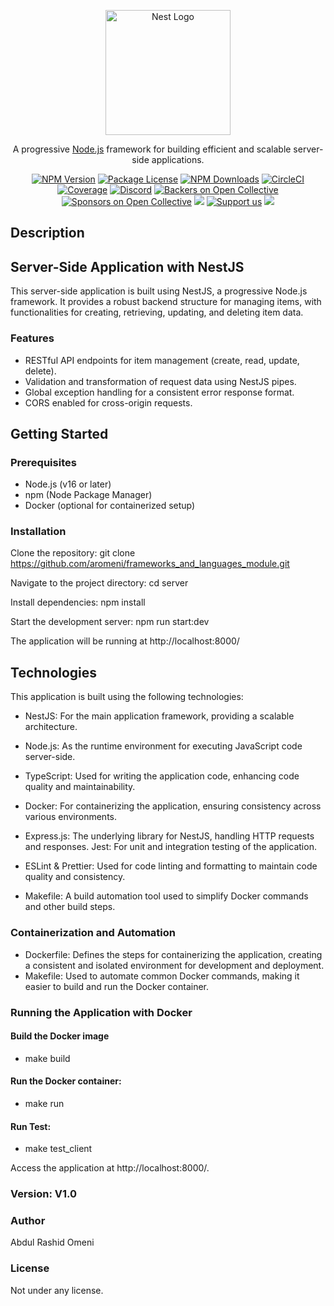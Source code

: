 <p align="center">
  <a href="http://nestjs.com/" target="blank"><img src="https://nestjs.com/img/logo-small.svg" width="200" alt="Nest Logo" /></a>
</p>

[circleci-image]: https://img.shields.io/circleci/build/github/nestjs/nest/master?token=abc123def456
[circleci-url]: https://circleci.com/gh/nestjs/nest

  <p align="center">A progressive <a href="http://nodejs.org" target="_blank">Node.js</a> framework for building efficient and scalable server-side applications.</p>
    <p align="center">
<a href="https://www.npmjs.com/~nestjscore" target="_blank"><img src="https://img.shields.io/npm/v/@nestjs/core.svg" alt="NPM Version" /></a>
<a href="https://www.npmjs.com/~nestjscore" target="_blank"><img src="https://img.shields.io/npm/l/@nestjs/core.svg" alt="Package License" /></a>
<a href="https://www.npmjs.com/~nestjscore" target="_blank"><img src="https://img.shields.io/npm/dm/@nestjs/common.svg" alt="NPM Downloads" /></a>
<a href="https://circleci.com/gh/nestjs/nest" target="_blank"><img src="https://img.shields.io/circleci/build/github/nestjs/nest/master" alt="CircleCI" /></a>
<a href="https://coveralls.io/github/nestjs/nest?branch=master" target="_blank"><img src="https://coveralls.io/repos/github/nestjs/nest/badge.svg?branch=master#9" alt="Coverage" /></a>
<a href="https://discord.gg/G7Qnnhy" target="_blank"><img src="https://img.shields.io/badge/discord-online-brightgreen.svg" alt="Discord"/></a>
<a href="https://opencollective.com/nest#backer" target="_blank"><img src="https://opencollective.com/nest/backers/badge.svg" alt="Backers on Open Collective" /></a>
<a href="https://opencollective.com/nest#sponsor" target="_blank"><img src="https://opencollective.com/nest/sponsors/badge.svg" alt="Sponsors on Open Collective" /></a>
  <a href="https://paypal.me/kamilmysliwiec" target="_blank"><img src="https://img.shields.io/badge/Donate-PayPal-ff3f59.svg"/></a>
    <a href="https://opencollective.com/nest#sponsor"  target="_blank"><img src="https://img.shields.io/badge/Support%20us-Open%20Collective-41B883.svg" alt="Support us"></a>
  <a href="https://twitter.com/nestframework" target="_blank"><img src="https://img.shields.io/twitter/follow/nestframework.svg?style=social&label=Follow"></a>
</p>
  <!--[![Backers on Open Collective](https://opencollective.com/nest/backers/badge.svg)](https://opencollective.com/nest#backer)
  [![Sponsors on Open Collective](https://opencollective.com/nest/sponsors/badge.svg)](https://opencollective.com/nest#sponsor)-->

## Description



## Server-Side Application with NestJS
This server-side application is built using NestJS, a progressive Node.js framework. It provides a robust backend structure for managing items, with functionalities for creating, retrieving, updating, and deleting item data.

### Features
- RESTful API endpoints for item management (create, read, update, delete).
- Validation and transformation of request data using NestJS pipes.
- Global exception handling for a consistent error response format.
- CORS enabled for cross-origin requests.


## Getting Started


### Prerequisites
- Node.js (v16 or later)
- npm (Node Package Manager)
- Docker (optional for containerized setup) 

### Installation

Clone the repository:
git clone https://github.com/aromeni/frameworks_and_languages_module.git

Navigate to the project directory:
cd server

Install dependencies:
npm install

Start the development server:
npm run start:dev


The application will be running at http://localhost:8000/


## Technologies 

This application is built using the following technologies:

- NestJS: For the main application framework, providing a scalable architecture.
- Node.js: As the runtime environment for executing JavaScript code server-side.
- TypeScript: Used for writing the application code, enhancing code quality and maintainability.
- Docker: For containerizing the application, ensuring consistency across various environments.
- Express.js: The underlying library for NestJS, handling HTTP requests and responses.
Jest: For unit and integration testing of the application.
- ESLint & Prettier: Used for code linting and formatting to maintain code quality and consistency.

- Makefile: A build automation tool used to simplify Docker commands and other build steps.

### Containerization and Automation
- Dockerfile: Defines the steps for containerizing the application, creating a consistent and isolated environment for development and deployment.
- Makefile: Used to automate common Docker commands, making it easier to build and run the Docker container.


### Running the Application with Docker

#### Build the Docker image
- make build
#### Run the Docker container:
- make run
#### Run Test:
- make test_client





Access the application at http://localhost:8000/.

### Version: V1.0

### Author
Abdul Rashid Omeni


### License
Not under any license.



